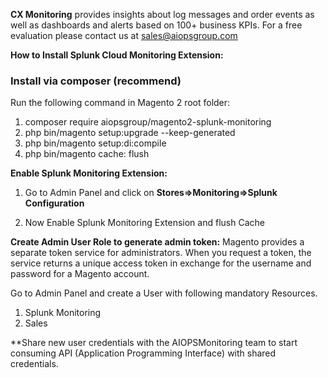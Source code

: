 ﻿**CX Monitoring** provides insights about log messages and order events as well as dashboards and alerts based on 100+ business KPIs.
For a free evaluation please contact us at <sales@aiopsgroup.com>

**How to Install Splunk Cloud Monitoring Extension:**
### **Install via composer (recommend)**
Run the following command in Magento 2 root folder:

1. composer require aiopsgroup/magento2-splunk-monitoring
2. php bin/magento setup:upgrade --keep-generated
3. php bin/magento setup:di:compile
4. php bin/magento cache: flush

**Enable Splunk Monitoring Extension:**

1. Go to Admin Panel and click on **Stores=>Monitoring=>Splunk Configuration**

2. Now Enable Splunk Monitoring Extension and flush Cache

**Create Admin User Role to generate admin token:**
Magento provides a separate token service for administrators. When you request a token, the service returns a unique access token in exchange for the username and password for a Magento account.

Go to Admin Panel and create a User with following mandatory Resources.
1. Splunk Monitoring
2. Sales

\*\*Share new user credentials with the AIOPSMonitoring team to start consuming API (Application Programming Interface) with shared credentials.
